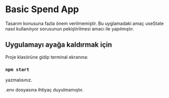 # Basic Spend App

Tasarım konusuna fazla önem verilmemiştir. Bu uyglamadaki amaç useState nasıl kullanılıyor sorusunun pekiştirilmesi amacı ile yapılmıştır.

## Uygulamayı ayağa kaldırmak için

Proje klasörüne gidip terminal ekranına:
### `npm start` 
yazmalısınız.

.env dosyasına ihtiyaç duyulmamıştır.
